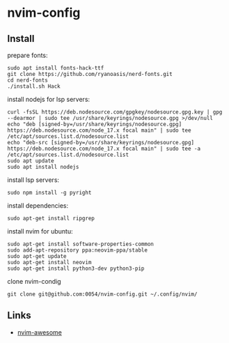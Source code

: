 # nvim-config


## Install

prepare fonts:
```
sudo apt install fonts-hack-ttf
git clone https://github.com/ryanoasis/nerd-fonts.git
cd nerd-fonts
./install.sh Hack
```
install nodejs for lsp servers:
```
curl -fsSL https://deb.nodesource.com/gpgkey/nodesource.gpg.key | gpg --dearmor | sudo tee /usr/share/keyrings/nodesource.gpg >/dev/null
echo "deb [signed-by=/usr/share/keyrings/nodesource.gpg] https://deb.nodesource.com/node_17.x focal main" | sudo tee /etc/apt/sources.list.d/nodesource.list
echo "deb-src [signed-by=/usr/share/keyrings/nodesource.gpg] https://deb.nodesource.com/node_17.x focal main" | sudo tee -a /etc/apt/sources.list.d/nodesource.list
sudo apt update
sudo apt install nodejs
```
install lsp servers:
```
sudo npm install -g pyright
```
install dependencies:
```
sudo apt-get install ripgrep
```
install nvim for ubuntu:
```
sudo apt-get install software-properties-common
sudo add-apt-repository ppa:neovim-ppa/stable
sudo apt-get update
sudo apt-get install neovim
sudo apt-get install python3-dev python3-pip
```
clone nvim-condig
```
git clone git@github.com:0054/nvim-config.git ~/.config/nvim/
```

## Links

- [nvim-awesome](https://github.com/rockerBOO/awesome-neovim)
